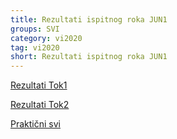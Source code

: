 ```yaml
---
title: Rezultati ispitnog roka JUN1
groups: SVI
category: vi2020
tag: vi2020
short: Rezultati ispitnog roka JUN1
---
```


[Rezultati Tok1](http://www.matf.bg.ac.rs/~janicic/courses/VI_2020_2021.xlsx) 

[Rezultati Tok2](#)

[Praktični svi](https://docs.google.com/spreadsheets/d/1XoaU3SIWrRVREkrfofi8QpwITn8uXYY6qe_GX_hLFFY/edit?usp=sharing)

